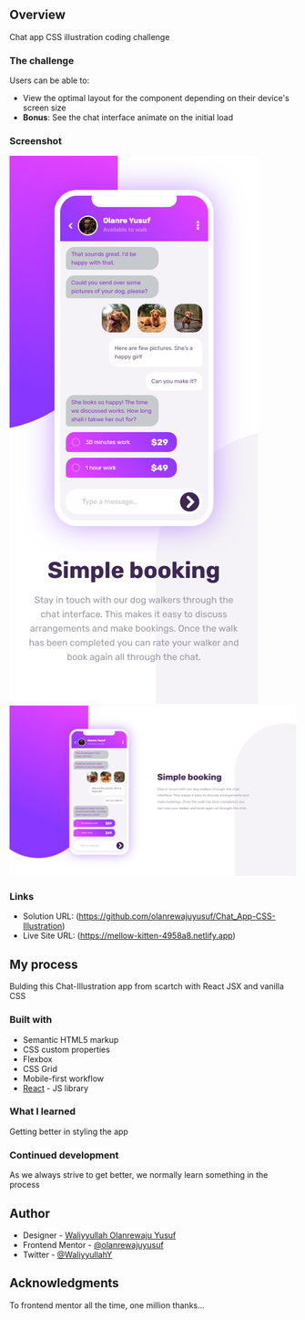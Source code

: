 ## Overview

Chat app CSS illustration coding challenge

### The challenge

Users can be able to:

- View the optimal layout for the component depending on their device's screen size
- **Bonus**: See the chat interface animate on the initial load

### Screenshot

![](./Chat-screenshot-1.png)
![](./Chat-screenshot-2.png)

### Links

- Solution URL: (https://github.com/olanrewajuyusuf/Chat_App-CSS-Illustration)
- Live Site URL: (https://mellow-kitten-4958a8.netlify.app)

## My process

Bulding this Chat-Illustration app from scartch with React JSX and vanilla CSS

### Built with

- Semantic HTML5 markup
- CSS custom properties
- Flexbox
- CSS Grid
- Mobile-first workflow
- [React](https://reactjs.org/) - JS library

### What I learned

Getting better in styling the app

### Continued development

As we always strive to get better, we normally learn something in the process

## Author

- Designer - [Waliyyullah Olanrewaju Yusuf](olanrewajuyusuf280@gmail.com)
- Frontend Mentor - [@olanrewajuyusuf](https://www.frontendmentor.io/profile/olanrewajuyusuf)
- Twitter - [@WaliyyullahY](https://www.twitter.com/WaliyyullahY)

## Acknowledgments

To frontend mentor all the time, one million thanks...
